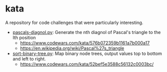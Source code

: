 ﻿# kata

A repository for code challenges that were particularly interesting.

- [pascals-diagnol.py](pascals-diagnol.py): Generate the nth diagnol of Pascal's triangle to the lth position
  - https://www.codewars.com/kata/576b072359b1161a7b000a17
  - https://en.wikipedia.org/wiki/Pascal%27s_triangle
- [sort-binary-tree.py](sort-binary-tree.py): Map binary node trees, output values top to bottom and left to right.
  - https://www.codewars.com/kata/52bef5e3588c56132c0003bc/
